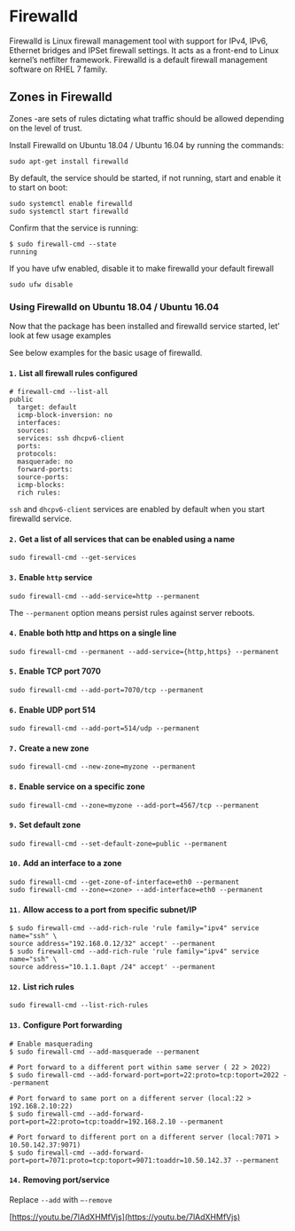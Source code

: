 # Firewalld

Firewalld is Linux firewall management tool with support for IPv4, IPv6, Ethernet bridges and IPSet firewall settings. It acts as a front-end to Linux kernel’s netfilter framework. Firewalld is a default firewall management software on RHEL 7 family.

## Zones in Firewalld

Zones -are sets of rules dictating what traffic should be allowed depending on the level of trust.

Install Firewalld on Ubuntu 18.04 / Ubuntu 16.04 by running the commands:

```text
sudo apt-get install firewalld
```

By default, the service should be started, if not running, start and enable it to start on boot:

```text
sudo systemctl enable firewalld
sudo systemctl start firewalld
```

Confirm that the service is running:

```text
$ sudo firewall-cmd --state
running
```

If you have ufw enabled, disable it to make firewalld your default firewall

```text
sudo ufw disable
```

### Using Firewalld on Ubuntu 18.04 / Ubuntu 16.04

Now that the package has been installed and firewalld service started, let’ look at few usage examples

See below examples for the basic usage of firewalld.

#### `1.` List all firewall rules configured

```text
# firewall-cmd --list-all
public
  target: default
  icmp-block-inversion: no
  interfaces: 
  sources: 
  services: ssh dhcpv6-client
  ports: 
  protocols: 
  masquerade: no
  forward-ports: 
  source-ports: 
  icmp-blocks: 
  rich rules:
```

`ssh` and `dhcpv6-client` services are enabled by default when you start firewalld service.

#### `2.` Get a list of all services that can be enabled using a name

```text
sudo firewall-cmd --get-services
```

#### `3.` Enable `http` service

```text
sudo firewall-cmd --add-service=http --permanent
```

The `--permanent` option means persist rules against server reboots.

#### `4.` Enable both http and https on a single line

```text
sudo firewall-cmd --permanent --add-service={http,https} --permanent
```

#### `5.` Enable TCP port 7070

```text
sudo firewall-cmd --add-port=7070/tcp --permanent
```

#### `6.` Enable UDP port 514

```text
sudo firewall-cmd --add-port=514/udp --permanent
```

#### `7.` Create a new zone

```text
sudo firewall-cmd --new-zone=myzone --permanent
```

#### `8.` Enable service on a specific zone

```text
sudo firewall-cmd --zone=myzone --add-port=4567/tcp --permanent
```

#### `9.` Set default zone

```text
sudo firewall-cmd --set-default-zone=public --permanent
```

#### `10.` Add an interface to a zone

```text
sudo firewall-cmd --get-zone-of-interface=eth0 --permanent
sudo firewall-cmd --zone=<zone> --add-interface=eth0 --permanent
```

#### `11.` Allow access to a port from specific subnet/IP

```text
$ sudo firewall-cmd --add-rich-rule 'rule family="ipv4" service name="ssh" \
source address="192.168.0.12/32" accept' --permanent
$ sudo firewall-cmd --add-rich-rule 'rule family="ipv4" service name="ssh" \
source address="10.1.1.0apt /24" accept' --permanent
```

#### `12.` List rich rules

```text
sudo firewall-cmd --list-rich-rules
```

#### `13.` Configure Port forwarding

```text
# Enable masquerading
$ sudo firewall-cmd --add-masquerade --permanent

# Port forward to a different port within same server ( 22 > 2022)
$ sudo firewall-cmd --add-forward-port=port=22:proto=tcp:toport=2022 --permanent

# Port forward to same port on a different server (local:22 > 192.168.2.10:22)
$ sudo firewall-cmd --add-forward-port=port=22:proto=tcp:toaddr=192.168.2.10 --permanent

# Port forward to different port on a different server (local:7071 > 10.50.142.37:9071)
$ sudo firewall-cmd --add-forward-port=port=7071:proto=tcp:toport=9071:toaddr=10.50.142.37 --permanent
```

#### `14.` Removing port/service

Replace `--add` with `–-remove`

[https://youtu.be/7lAdXHMfVjs](https://youtu.be/7lAdXHMfVjs)

